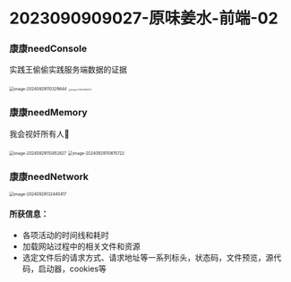 # 2023090909027-原味姜水-前端-02

### 康康needConsole

实践王偷偷实践服务端数据的证据

<img src="F:\微光招新\前端招新题\markdown\2023090909027-原味姜水-前端-02.assets\image-20240929110329644.png" alt="image-20240929110329644" style="zoom:50%;" />

<img src="F:\微光招新\前端招新题\markdown\2023090909027-原味姜水-前端-02.assets\Image_1726321664112.jpg" alt="Image_1726321664112" style="zoom: 25%;" />

### 康康needMemory

我会视奸所有人👀

<img src="F:\微光招新\前端招新题\markdown\2023090909027-原味姜水-前端-02.assets\image-20240929110452827.png" alt="image-20240929110452827" style="zoom:50%;" />

<img src="F:\微光招新\前端招新题\markdown\2023090909027-原味姜水-前端-02.assets\image-20240929110615722.png" alt="image-20240929110615722" style="zoom:50%;" />

### 康康needNetwork

<img src="F:\微光招新\前端招新题\markdown\2023090909027-原味姜水-前端-02.assets\image-20240929132440417.png" alt="image-20240929132440417" style="zoom:50%;" />

#### 所获信息：

- 各项活动的时间线和耗时
- 加载网站过程中的相关文件和资源
- 选定文件后的请求方式、请求地址等一系列标头，状态码，文件预览，源代码，启动器，cookies等